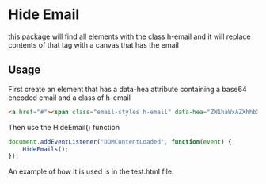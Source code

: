 # Hide Email
this package will find all elements with the class h-email and it will replace contents of that tag with a canvas that has the email

## Usage
First create an element that has a data-hea attribute containing a base64 encoded email and a class of h-email
```html
<a href="#"><span class="email-styles h-email" data-hea="ZW1haWxAZXhhbXBsZS5jb20="></span></a>
```
Then use the HideEmail() function
```javascript
document.addEventListener("DOMContentLoaded", function(event) {
    HideEmails();
});
```
An example of how it is used is in the test.html file.
